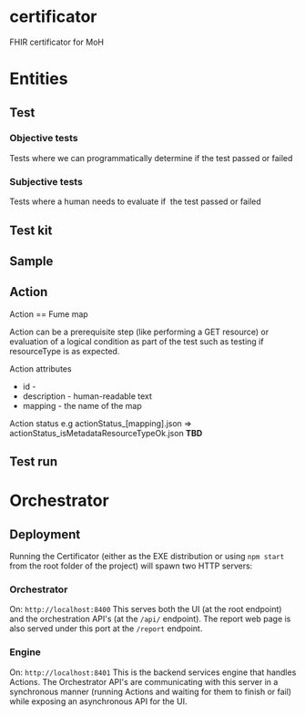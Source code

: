 # certificator
FHIR certificator for MoH

# Entities

## Test
### Objective tests
Tests where we can programmatically determine if the test passed or failed

### Subjective tests
Tests where a human needs to evaluate if  the test passed or failed

## Test kit

## Sample

## Action
Action == Fume map

Action can be a prerequisite step (like performing a GET resource) or evaluation of a logical condition as part of the test such as testing if resourceType is as expected.

Action attributes
* id -
* description - human-readable text
* mapping - the name of the map

Action status
e.g actionStatus_[mapping].json => actionStatus_isMetadataResourceTypeOk.json
**TBD**

## Test run

# Orchestrator
## Deployment
Running the Certificator (either as the EXE distribution or using `npm start` from the root folder of the project) will spawn two HTTP servers:
### Orchestrator
On: `http://localhost:8400`
This serves both the UI (at the root endpoint) and the orchestration API's (at the `/api/` endpoint).
The report web page is also served under this port at the  `/report` endpoint.
### Engine
On: `http://localhost:8401`
This is the backend services engine that handles Actions. The Orchestrator API's are communicating with this server in a synchronous manner (running Actions and waiting for them to finish or fail) while exposing an asynchronous API for the UI.